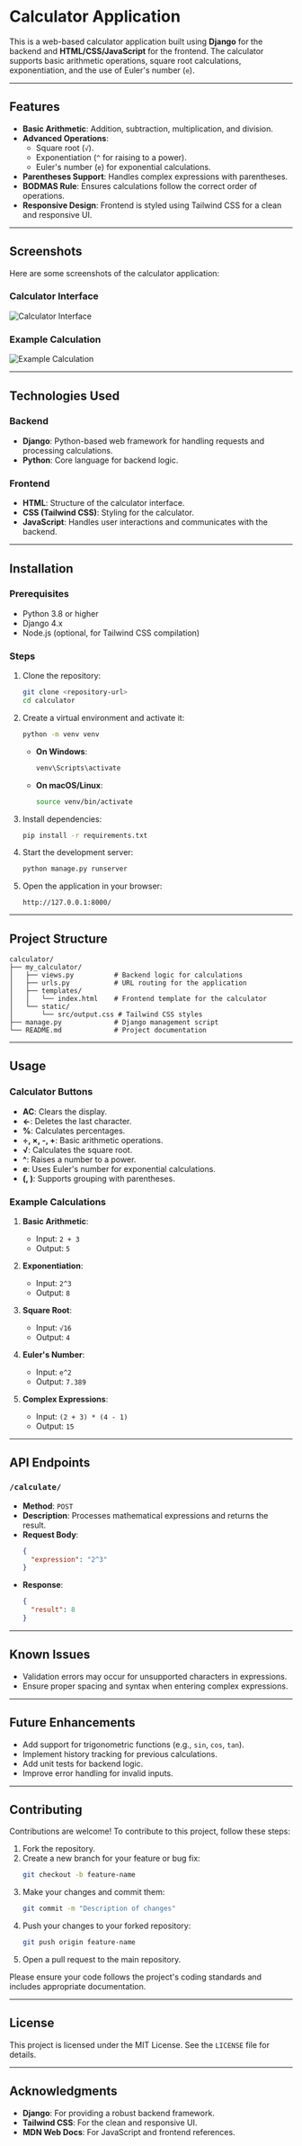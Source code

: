 # Calculator Application

This is a web-based calculator application built using **Django** for the backend and **HTML/CSS/JavaScript** for the frontend. The calculator supports basic arithmetic operations, square root calculations, exponentiation, and the use of Euler's number (`e`).

---

## Features

- **Basic Arithmetic**: Addition, subtraction, multiplication, and division.
- **Advanced Operations**:
  - Square root (`√`).
  - Exponentiation (`^` for raising to a power).
  - Euler's number (`e`) for exponential calculations.
- **Parentheses Support**: Handles complex expressions with parentheses.
- **BODMAS Rule**: Ensures calculations follow the correct order of operations.
- **Responsive Design**: Frontend is styled using Tailwind CSS for a clean and responsive UI.

---

## Screenshots

Here are some screenshots of the calculator application:

### Calculator Interface

![Calculator Interface](images/screenshot_28.png)

### Example Calculation

![Example Calculation](images/screenshot_29.png)

---

## Technologies Used

### Backend

- **Django**: Python-based web framework for handling requests and processing calculations.
- **Python**: Core language for backend logic.

### Frontend

- **HTML**: Structure of the calculator interface.
- **CSS (Tailwind CSS)**: Styling for the calculator.
- **JavaScript**: Handles user interactions and communicates with the backend.

---

## Installation

### Prerequisites

- Python 3.8 or higher
- Django 4.x
- Node.js (optional, for Tailwind CSS compilation)

### Steps

1. Clone the repository:

   ```bash
   git clone <repository-url>
   cd calculator
   ```

2. Create a virtual environment and activate it:

   ```bash
   python -m venv venv
   ```

   - **On Windows**:

     ```bash
     venv\Scripts\activate
     ```

   - **On macOS/Linux**:
     ```bash
     source venv/bin/activate
     ```

3. Install dependencies:

   ```bash
   pip install -r requirements.txt
   ```

4. Start the development server:

   ```bash
   python manage.py runserver
   ```

5. Open the application in your browser:
   ```
   http://127.0.0.1:8000/
   ```

---

## Project Structure

```
calculator/
├── my_calculator/
│   ├── views.py          # Backend logic for calculations
│   ├── urls.py           # URL routing for the application
│   ├── templates/
│   │   └── index.html    # Frontend template for the calculator
│   └── static/
│       └── src/output.css # Tailwind CSS styles
├── manage.py             # Django management script
└── README.md             # Project documentation
```

---

## Usage

### Calculator Buttons

- **AC**: Clears the display.
- **←**: Deletes the last character.
- **%**: Calculates percentages.
- **÷, ×, -, +**: Basic arithmetic operations.
- **√**: Calculates the square root.
- **^**: Raises a number to a power.
- **e**: Uses Euler's number for exponential calculations.
- **(, )**: Supports grouping with parentheses.

### Example Calculations

1. **Basic Arithmetic**:

   - Input: `2 + 3`
   - Output: `5`

2. **Exponentiation**:

   - Input: `2^3`
   - Output: `8`

3. **Square Root**:

   - Input: `√16`
   - Output: `4`

4. **Euler's Number**:

   - Input: `e^2`
   - Output: `7.389`

5. **Complex Expressions**:
   - Input: `(2 + 3) * (4 - 1)`
   - Output: `15`

---

## API Endpoints

### `/calculate/`

- **Method**: `POST`
- **Description**: Processes mathematical expressions and returns the result.
- **Request Body**:
  ```json
  {
    "expression": "2^3"
  }
  ```
- **Response**:
  ```json
  {
    "result": 8
  }
  ```

---

## Known Issues

- Validation errors may occur for unsupported characters in expressions.
- Ensure proper spacing and syntax when entering complex expressions.

---

## Future Enhancements

- Add support for trigonometric functions (e.g., `sin`, `cos`, `tan`).
- Implement history tracking for previous calculations.
- Add unit tests for backend logic.
- Improve error handling for invalid inputs.

---

## Contributing

Contributions are welcome! To contribute to this project, follow these steps:

1. Fork the repository.
2. Create a new branch for your feature or bug fix:
   ```bash
   git checkout -b feature-name
   ```
3. Make your changes and commit them:
   ```bash
   git commit -m "Description of changes"
   ```
4. Push your changes to your forked repository:
   ```bash
   git push origin feature-name
   ```
5. Open a pull request to the main repository.

Please ensure your code follows the project's coding standards and includes appropriate documentation.

---

## License

This project is licensed under the MIT License. See the `LICENSE` file for details.

---

## Acknowledgments

- **Django**: For providing a robust backend framework.
- **Tailwind CSS**: For the clean and responsive UI.
- **MDN Web Docs**: For JavaScript and frontend references.
